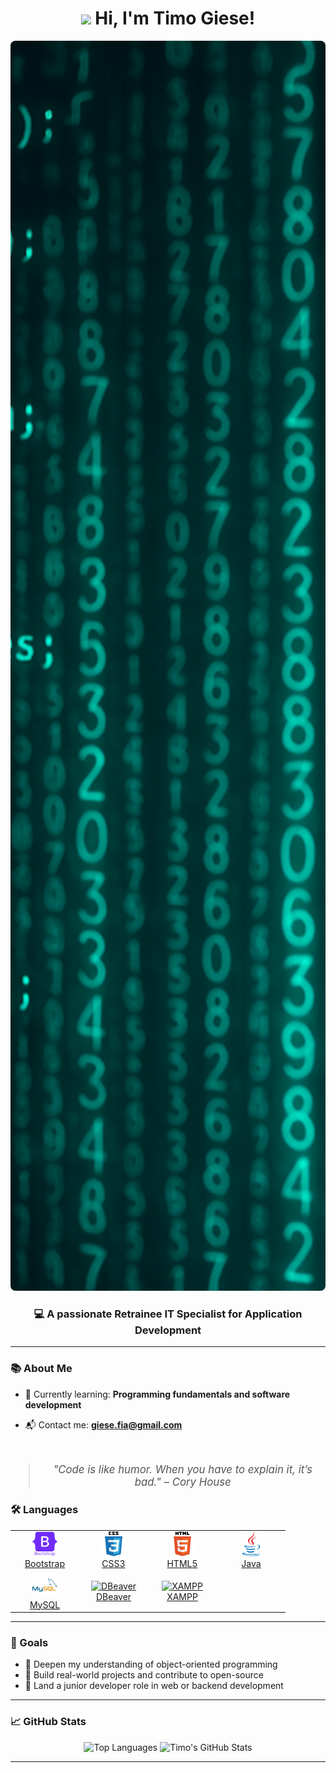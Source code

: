 <h1 align="center">
  <img src="https://media.giphy.com/media/hvRJCLFzcasrR4ia7z/giphy.gif" width="40px"> Hi, I'm Timo Giese! 
</h1>


<div align="center">
  <img src="https://github.com/fiaTG/fiaTG/blob/main/githubprofile.png?raw=true" alt="Galactic Background" style="width: 100%; height: 50vh; object-fit: cover; border-radius: 8px;" />
</div>


<h3 align="center">💻 A passionate Retrainee IT Specialist for Application Development</h3>

---

### 📚 About Me

- 🌱 Currently learning: **Programming fundamentals and software development**
- 📬 Contact me: **giese.fia@gmail.com**

  <br>

<div align="center">
  <blockquote style="font-style: italic; font-size: 1.2em; color: #555;">
    "Code is like humor. When you have to explain it, it’s bad." – Cory House
  </blockquote>
</div>





### 🛠️ Languages


<table align="center">
  <tr>
    <td align="center" width="96">
      <a href="https://getbootstrap.com" target="_blank">
        <img src="https://raw.githubusercontent.com/devicons/devicon/master/icons/bootstrap/bootstrap-plain-wordmark.svg" alt="Bootstrap" width="40" height="40"/>
        <br />Bootstrap
      </a>
    </td>
    <td align="center" width="96">
      <a href="https://www.w3schools.com/css/" target="_blank">
        <img src="https://raw.githubusercontent.com/devicons/devicon/master/icons/css3/css3-original-wordmark.svg" alt="CSS3" width="40" height="40"/>
        <br />CSS3
      </a>
    </td>
    <td align="center" width="96">
      <a href="https://www.w3.org/html/" target="_blank">
        <img src="https://raw.githubusercontent.com/devicons/devicon/master/icons/html5/html5-original-wordmark.svg" alt="HTML5" width="40" height="40"/>
        <br />HTML5
      </a>
    </td>
    <td align="center" width="96">
      <a href="https://www.java.com" target="_blank">
        <img src="https://raw.githubusercontent.com/devicons/devicon/master/icons/java/java-original.svg" alt="Java" width="40" height="40"/>
        <br />Java
      </a>
    </td>
  </tr>
  <tr>
    <td align="center" width="96">
      <a href="https://www.mysql.com" target="_blank">
        <img src="https://raw.githubusercontent.com/devicons/devicon/master/icons/mysql/mysql-original-wordmark.svg" alt="MySQL" width="40" height="40"/>
        <br />MySQL
      </a>
    </td>
    <td align="center" width="96">
      <a href="https://dbeaver.io/" target="_blank">
        <img src="https://dbeaver.com/img/dbeaver-head.png" alt="DBeaver" width="40" height="40"/>
        <br />DBeaver
      </a>
    </td>
    <td align="center" width="96">
      <a href="https://www.apachefriends.org/" target="_blank">
        <img src="https://img.icons8.com/fluency/48/000000/xampp.png" alt="XAMPP" width="40" height="40"/>
        <br />XAMPP
      </a>
    </td>
  </tr>
</table>


---

### 🚀 Goals

- 🧠 Deepen my understanding of object-oriented programming
- 💼 Build real-world projects and contribute to open-source
- 🎯 Land a junior developer role in web or backend development

---

### 📈 GitHub Stats




<div align="center">
  <img src="https://github-readme-stats.vercel.app/api/top-langs/?username=fiaTG&layout=compact&theme=radical" alt="Top Languages" width="45%" />
  <img src="https://github-readme-stats.vercel.app/api?username=fiaTG&show_icons=true&theme=radical" alt="Timo's GitHub Stats" width="45%" />

</div>

---

